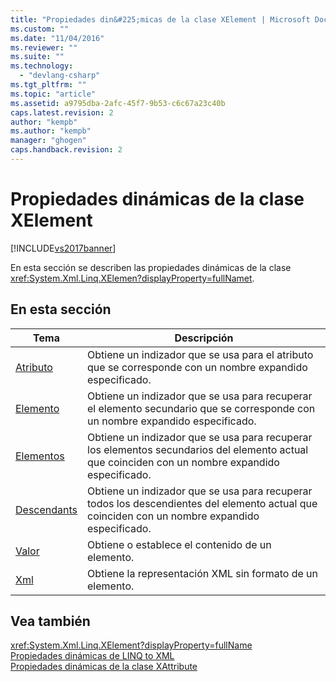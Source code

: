 ```yaml
---
title: "Propiedades din&#225;micas de la clase XElement | Microsoft Docs"
ms.custom: ""
ms.date: "11/04/2016"
ms.reviewer: ""
ms.suite: ""
ms.technology: 
  - "devlang-csharp"
ms.tgt_pltfrm: ""
ms.topic: "article"
ms.assetid: a9795dba-2afc-45f7-9b53-c6c67a23c40b
caps.latest.revision: 2
author: "kempb"
ms.author: "kempb"
manager: "ghogen"
caps.handback.revision: 2
---
```

# Propiedades din&#225;micas de la clase XElement
[!INCLUDE[vs2017banner](../code-quality/includes/vs2017banner.md)]

En esta sección se describen las propiedades dinámicas de la clase <xref:System.Xml.Linq.XElemen?displayProperty=fullName>[t](assetId:///t?qualifyHint=False&autoUpgrade=True).  
  
## En esta sección  
  
|Tema|Descripción|  
|----------|-----------------|  
|[Atributo](../designers/attribute-xelement-dynamic-property.md)|Obtiene un indizador que se usa para el atributo que se corresponde con un nombre expandido especificado.|  
|[Elemento](../designers/element-xelement-dynamic-property.md)|Obtiene un indizador que se usa para recuperar el elemento secundario que se corresponde con un nombre expandido especificado.|  
|[Elementos](../designers/elements-xelement-dynamic-property.md)|Obtiene un indizador que se usa para recuperar los elementos secundarios del elemento actual que coinciden con un nombre expandido especificado.|  
|[Descendants](../designers/descendants-xelement-dynamic-property.md)|Obtiene un indizador que se usa para recuperar todos los descendientes del elemento actual que coinciden con un nombre expandido especificado.|  
|[Valor](../designers/value-xelement-dynamic-property.md)|Obtiene o establece el contenido de un elemento.|  
|[Xml](../designers/xml-xelement-dynamic-property.md)|Obtiene la representación XML sin formato de un elemento.|  
  
## Vea también  
 <xref:System.Xml.Linq.XElement?displayProperty=fullName>   
 [Propiedades dinámicas de LINQ to XML](../designers/linq-to-xml-dynamic-properties.md)   
 [Propiedades dinámicas de la clase XAttribute](../designers/xattribute-class-dynamic-properties.md)